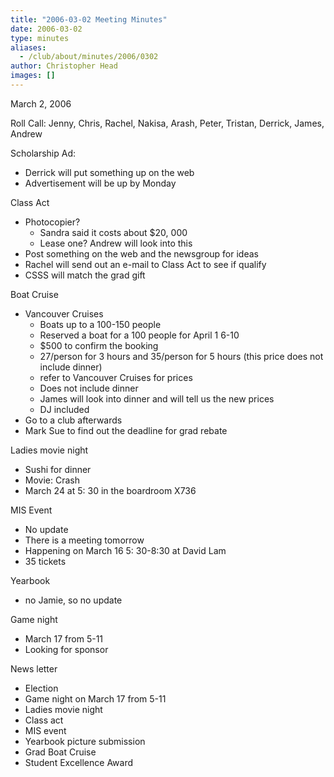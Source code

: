 ```yaml
---
title: "2006-03-02 Meeting Minutes"
date: 2006-03-02
type: minutes
aliases:
  - /club/about/minutes/2006/0302
author: Christopher Head
images: []
---
```


March 2, 2006

Roll Call: Jenny, Chris, Rachel, Nakisa, Arash, Peter, Tristan, Derrick, James, Andrew

Scholarship Ad:

*   Derrick will put something up on the web
*   Advertisement will be up by Monday

Class Act

*   Photocopier?
    *   Sandra said it costs about $20, 000
    *   Lease one? Andrew will look into this
*   Post something on the web and the newsgroup for ideas
*   Rachel will send out an e-mail to Class Act to see if qualify
*   CSSS will match the grad gift

Boat Cruise

*   Vancouver Cruises
    *   Boats up to a 100-150 people
    *   Reserved a boat for a 100 people for April 1 6-10
    *   $500 to confirm the booking
    *   27/person for 3 hours and 35/person for 5 hours (this price does not include dinner)
    *   refer to Vancouver Cruises for prices
    *   Does not include dinner
    *   James will look into dinner and will tell us the new prices
    *   DJ included
*   Go to a club afterwards
*   Mark Sue to find out the deadline for grad rebate

Ladies movie night

*   Sushi for dinner
*   Movie: Crash
*   March 24 at 5: 30 in the boardroom X736

MIS Event

*   No update
*   There is a meeting tomorrow
*   Happening on March 16 5: 30-8:30 at David Lam
*   35 tickets

Yearbook

*   no Jamie, so no update

Game night

*   March 17 from 5-11
*   Looking for sponsor

News letter

*   Election
*   Game night on March 17 from 5-11
*   Ladies movie night
*   Class act
*   MIS event
*   Yearbook picture submission
*   Grad Boat Cruise
*   Student Excellence Award

